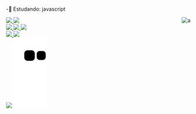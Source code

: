 -📘 Estudando: javascript
<div>
    <img align="right" alt="a" src='https://media3.giphy.com/media/1wh06XT53tPGw/giphy.gif'
         <div>
<div>
  <a href="https://github.com/rafaelmasselli">
  <img height="180em" src="https://github-readme-stats.vercel.app/api?username=rafaelmasselli&show_icons=false&theme=synthwave&include_all_commits=true&count_private=true"/>
  <img height="180em" src="https://github-readme-stats.vercel.app/api/top-langs/?username=rafaelmasselli&layout=compact&langs_count=7&theme=synthwave"/>
    </div>
    
<div>
  <img height="30em" src="https://img.shields.io/badge/JavaScript-323330?style=for-the-badge&logo=javascript&logoColor=F7DF1E"/>
    <img height= "30em"src="https://img.shields.io/badge/HTML5-E34F26?style=for-the-badge&logo=html5&logoColor=white"/>
    <img height= "30em"src="https://img.shields.io/badge/CSS3-1572B6?style=for-the-badge&logo=css3&logoColor=white"/>
    
<div>
   <img heigth="30em" src ="https://img.shields.io/badge/Windows-0078D6?style=for-the-badge&logo=windows&logoColor=white"/>
    <a href="https://instagram.com/massellirafael" target="_blank"><img src="https://img.shields.io/badge/-Instagram-%23E4405F?style=for-the-badge&logo=instagram&logoColor=white" target="_blank"></a> 
    
    
<div>
<a href = "mailto:rafaelmasselli0@gmail.com"><img src=https://img.shields.io/badge/Gmail-D14836?style=for-the-badge&logo=gmail&logoColor=white

 ![Snake animation](https://github.com/rafaelmasselli/rafaelmasselli/blob/output/github-contribution-grid-snake.svg)
                                                  
 <div>

